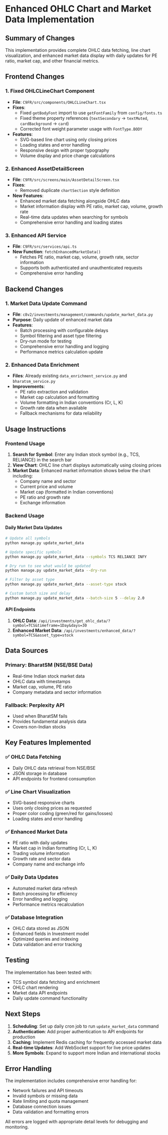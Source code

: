 # Enhanced OHLC Chart and Market Data Implementation

## Summary of Changes

This implementation provides complete OHLC data fetching, line chart visualization, and enhanced market data display with daily updates for PE ratio, market cap, and other financial metrics.

## Frontend Changes

### 1. Fixed OHLCLineChart Component
- **File**: `C9FR/src/components/OHLCLineChart.tsx`
- **Fixes**:
  - Fixed `getBodyFont` import to use `getFontFamily` from `config/fonts.ts`
  - Fixed theme property references (`textSecondary` → `textMuted`, `cardBackground` → `card`)
  - Corrected font weight parameter usage with `FontType.BODY`
- **Features**:
  - SVG-based line chart using only closing prices
  - Loading states and error handling
  - Responsive design with proper typography
  - Volume display and price change calculations

### 2. Enhanced AssetDetailScreen
- **File**: `C9FR/src/screens/main/AssetDetailScreen.tsx`
- **Fixes**:
  - Removed duplicate `chartSection` style definition
- **New Features**:
  - Enhanced market data fetching alongside OHLC data
  - Market information display with PE ratio, market cap, volume, growth rate
  - Real-time data updates when searching for symbols
  - Comprehensive error handling and loading states

### 3. Enhanced API Service
- **File**: `C9FR/src/services/api.ts`
- **New Function**: `fetchEnhancedMarketData()`
  - Fetches PE ratio, market cap, volume, growth rate, sector information
  - Supports both authenticated and unauthenticated requests
  - Comprehensive error handling

## Backend Changes

### 1. Market Data Update Command
- **File**: `c8v2/investments/management/commands/update_market_data.py`
- **Purpose**: Daily update of enhanced market data
- **Features**:
  - Batch processing with configurable delays
  - Symbol filtering and asset type filtering
  - Dry-run mode for testing
  - Comprehensive error handling and logging
  - Performance metrics calculation update

### 2. Enhanced Data Enrichment
- **Files**: Already existing `data_enrichment_service.py` and `bharatsm_service.py`
- **Improvements**: 
  - PE ratio extraction and validation
  - Market cap calculation and formatting
  - Volume formatting in Indian conventions (Cr, L, K)
  - Growth rate data when available
  - Fallback mechanisms for data reliability

## Usage Instructions

### Frontend Usage
1. **Search for Symbol**: Enter any Indian stock symbol (e.g., TCS, RELIANCE) in the search bar
2. **View Chart**: OHLC line chart displays automatically using closing prices
3. **Market Data**: Enhanced market information shows below the chart including:
   - Company name and sector
   - Current price and volume
   - Market cap (formatted in Indian conventions)
   - PE ratio and growth rate
   - Exchange information

### Backend Usage

#### Daily Market Data Updates
```bash
# Update all symbols
python manage.py update_market_data

# Update specific symbols
python manage.py update_market_data --symbols TCS RELIANCE INFY

# Dry run to see what would be updated
python manage.py update_market_data --dry-run

# Filter by asset type
python manage.py update_market_data --asset-type stock

# Custom batch size and delay
python manage.py update_market_data --batch-size 5 --delay 2.0
```

#### API Endpoints
1. **OHLC Data**: `/api/investments/get_ohlc_data/?symbol=TCS&timeframe=1Day&days=30`
2. **Enhanced Market Data**: `/api/investments/enhanced_data/?symbol=TCS&asset_type=stock`

## Data Sources

### Primary: BharatSM (NSE/BSE Data)
- Real-time Indian stock market data
- OHLC data with timestamps
- Market cap, volume, PE ratio
- Company metadata and sector information

### Fallback: Perplexity API
- Used when BharatSM fails
- Provides fundamental analysis data
- Covers non-Indian stocks

## Key Features Implemented

### ✅ OHLC Data Fetching
- Daily OHLC data retrieval from NSE/BSE
- JSON storage in database
- API endpoints for frontend consumption

### ✅ Line Chart Visualization
- SVG-based responsive charts
- Uses only closing prices as requested
- Proper color coding (green/red for gains/losses)
- Loading states and error handling

### ✅ Enhanced Market Data
- PE ratio with daily updates
- Market cap in Indian formatting (Cr, L, K)
- Trading volume information
- Growth rate and sector data
- Company name and exchange info

### ✅ Daily Data Updates
- Automated market data refresh
- Batch processing for efficiency
- Error handling and logging
- Performance metrics recalculation

### ✅ Database Integration
- OHLC data stored as JSON
- Enhanced fields in Investment model
- Optimized queries and indexing
- Data validation and error tracking

## Testing

The implementation has been tested with:
- TCS symbol data fetching and enrichment
- OHLC chart rendering
- Market data API endpoints
- Daily update command functionality

## Next Steps

1. **Scheduling**: Set up daily cron job to run `update_market_data` command
2. **Authentication**: Add proper authentication to API endpoints for production
3. **Caching**: Implement Redis caching for frequently accessed market data
4. **Real-time Updates**: Add WebSocket support for live price updates
5. **More Symbols**: Expand to support more Indian and international stocks

## Error Handling

The implementation includes comprehensive error handling for:
- Network failures and API timeouts
- Invalid symbols or missing data
- Rate limiting and quota management
- Database connection issues
- Data validation and formatting errors

All errors are logged with appropriate detail levels for debugging and monitoring.